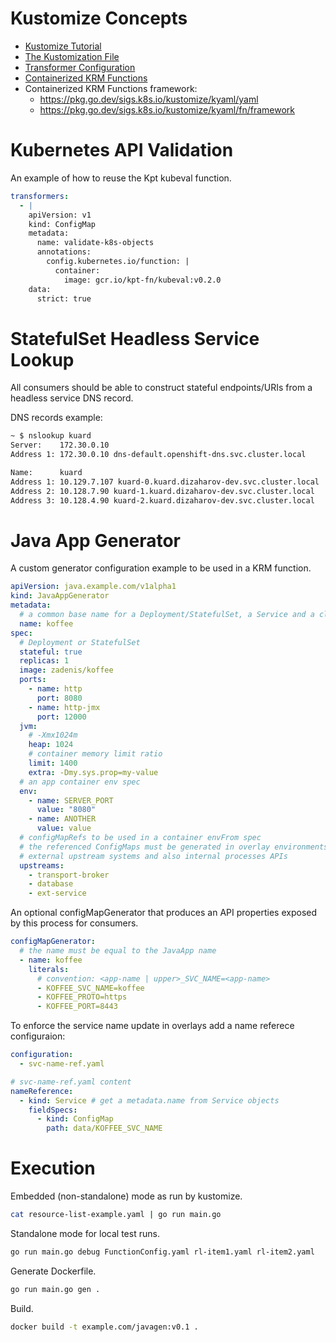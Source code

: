 # Kustomize Concepts
- [Kustomize Tutorial](https://kubernetes.io/docs/tasks/manage-kubernetes-objects/kustomization/)
- [The Kustomization File](https://kubectl.docs.kubernetes.io/references/kustomize/kustomization/)
- [Transformer Configuration](https://github.com/kubernetes-sigs/kustomize/blob/master/examples/transformerconfigs/README.md)
- [Containerized KRM Functions](https://kubectl.docs.kubernetes.io/guides/extending_kustomize/containerized_krm_functions/)
- Containerized KRM Functions framework:
  * https://pkg.go.dev/sigs.k8s.io/kustomize/kyaml/yaml
  * https://pkg.go.dev/sigs.k8s.io/kustomize/kyaml/fn/framework


# Kubernetes API Validation

An example of how to reuse the Kpt kubeval function.

```yaml
transformers:
  - |
    apiVersion: v1
    kind: ConfigMap
    metadata:
      name: validate-k8s-objects
      annotations:
        config.kubernetes.io/function: |
          container:
            image: gcr.io/kpt-fn/kubeval:v0.2.0
    data:
      strict: true
```


# StatefulSet Headless Service Lookup

All consumers should be able to construct stateful endpoints/URIs from a headless service DNS record.

DNS records example:
```bash
~ $ nslookup kuard
Server:    172.30.0.10
Address 1: 172.30.0.10 dns-default.openshift-dns.svc.cluster.local

Name:      kuard
Address 1: 10.129.7.107 kuard-0.kuard.dizaharov-dev.svc.cluster.local
Address 2: 10.128.7.90 kuard-1.kuard.dizaharov-dev.svc.cluster.local
Address 3: 10.128.4.90 kuard-2.kuard.dizaharov-dev.svc.cluster.local
```


# Java App Generator

A custom generator configuration example to be used in a KRM function.

```yaml
apiVersion: java.example.com/v1alpha1
kind: JavaAppGenerator
metadata:
  # a common base name for a Deployment/StatefulSet, a Service and a client ConfigMap
  name: koffee
spec:
  # Deployment or StatefulSet
  stateful: true
  replicas: 1
  image: zadenis/koffee
  ports:
    - name: http
      port: 8080
    - name: http-jmx
      port: 12000
  jvm:
    # -Xmx1024m
    heap: 1024
    # container memory limit ratio
    limit: 1400
    extra: -Dmy.sys.prop=my-value
  # an app container env spec
  env:
    - name: SERVER_PORT
      value: "8080"
    - name: ANOTHER
      value: value
  # configMapRefs to be used in a container envFrom spec
  # the referenced ConfigMaps must be generated in overlay environments or app definitions
  # external upstream systems and also internal processes APIs
  upstreams:
    - transport-broker
    - database
    - ext-service
```

An optional configMapGenerator that produces an API properties exposed
by this process for consumers.

```yaml
configMapGenerator:
  # the name must be equal to the JavaApp name
  - name: koffee
    literals:
      # convention: <app-name | upper>_SVC_NAME=<app-name>
      - KOFFEE_SVC_NAME=koffee
      - KOFFEE_PROTO=https
      - KOFFEE_PORT=8443
```

To enforce the service name update in overlays add a name referece configuraion:

```yaml
configuration:
  - svc-name-ref.yaml

# svc-name-ref.yaml content
nameReference:
  - kind: Service # get a metadata.name from Service objects
    fieldSpecs:
      - kind: ConfigMap
        path: data/KOFFEE_SVC_NAME
```


# Execution

Embedded (non-standalone) mode as run by kustomize.

```sh
cat resource-list-example.yaml | go run main.go
```

Standalone mode for local test runs.
```sh
go run main.go debug FunctionConfig.yaml rl-item1.yaml rl-item2.yaml
```

Generate Dockerfile.
```sh
go run main.go gen .
```

Build.
```sh
docker build -t example.com/javagen:v0.1 .
```
